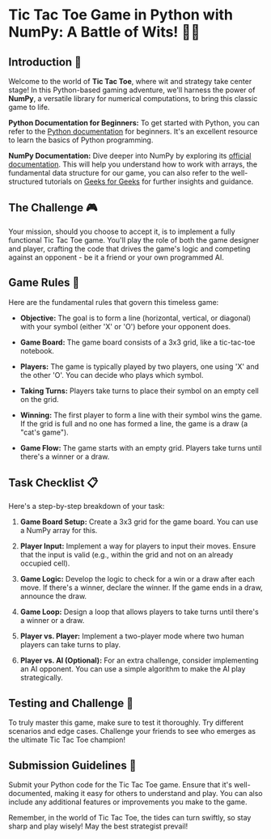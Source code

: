 # Tic Tac Toe Game in Python with NumPy: A Battle of Wits! 🎲🧠

## Introduction 🌟

Welcome to the world of **Tic Tac Toe**, where wit and strategy take center stage! In this Python-based gaming adventure, we'll harness the power of **NumPy**, a versatile library for numerical computations, to bring this classic game to life.

**Python Documentation for Beginners:** To get started with Python, you can refer to the [Python documentation](https://docs.python.org/3/tutorial/index.html) for beginners. It's an excellent resource to learn the basics of Python programming.

**NumPy Documentation:** Dive deeper into NumPy by exploring its [official documentation](https://numpy.org/doc/stable/). This will help you understand how to work with arrays, the fundamental data structure for our game, you can also refer to the well-structured tutorials on [Geeks for Geeks](https://www.geeksforgeeks.org/python-numpy/) for further insights and guidance.


## The Challenge 🎮

Your mission, should you choose to accept it, is to implement a fully functional Tic Tac Toe game. You'll play the role of both the game designer and player, crafting the code that drives the game's logic and competing against an opponent - be it a friend or your own programmed AI.

## Game Rules 📜

Here are the fundamental rules that govern this timeless game:

- **Objective:** The goal is to form a line (horizontal, vertical, or diagonal) with your symbol (either 'X' or 'O') before your opponent does.

- **Game Board:** The game board consists of a 3x3 grid, like a tic-tac-toe notebook.

- **Players:** The game is typically played by two players, one using 'X' and the other 'O'. You can decide who plays which symbol.

- **Taking Turns:** Players take turns to place their symbol on an empty cell on the grid.

- **Winning:** The first player to form a line with their symbol wins the game. If the grid is full and no one has formed a line, the game is a draw (a "cat's game").

- **Game Flow:** The game starts with an empty grid. Players take turns until there's a winner or a draw.

## Task Checklist 📋

Here's a step-by-step breakdown of your task:

1. **Game Board Setup:** Create a 3x3 grid for the game board. You can use a NumPy array for this.

2. **Player Input:** Implement a way for players to input their moves. Ensure that the input is valid (e.g., within the grid and not on an already occupied cell).

3. **Game Logic:** Develop the logic to check for a win or a draw after each move. If there's a winner, declare the winner. If the game ends in a draw, announce the draw.

4. **Game Loop:** Design a loop that allows players to take turns until there's a winner or a draw.

5. **Player vs. Player:** Implement a two-player mode where two human players can take turns to play.

6. **Player vs. AI (Optional):** For an extra challenge, consider implementing an AI opponent. You can use a simple algorithm to make the AI play strategically.

## Testing and Challenge 🧩

To truly master this game, make sure to test it thoroughly. Try different scenarios and edge cases. Challenge your friends to see who emerges as the ultimate Tic Tac Toe champion!

## Submission Guidelines 🚀

Submit your Python code for the Tic Tac Toe game. Ensure that it's well-documented, making it easy for others to understand and play. You can also include any additional features or improvements you make to the game.

Remember, in the world of Tic Tac Toe, the tides can turn swiftly, so stay sharp and play wisely! May the best strategist prevail!
